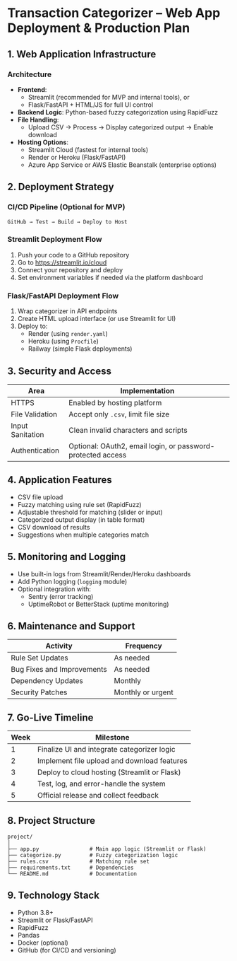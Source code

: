 # Transaction Categorizer – Web App Deployment & Production Plan

## 1. Web Application Infrastructure

### Architecture
- **Frontend**: 
  - Streamlit (recommended for MVP and internal tools), or 
  - Flask/FastAPI + HTML/JS for full UI control
- **Backend Logic**: Python-based fuzzy categorization using RapidFuzz
- **File Handling**: 
  - Upload CSV → Process → Display categorized output → Enable download
- **Hosting Options**:
  - Streamlit Cloud (fastest for internal tools)
  - Render or Heroku (Flask/FastAPI)
  - Azure App Service or AWS Elastic Beanstalk (enterprise options)

## 2. Deployment Strategy

### CI/CD Pipeline (Optional for MVP)
```
GitHub → Test → Build → Deploy to Host
```

### Streamlit Deployment Flow
1. Push your code to a GitHub repository
2. Go to https://streamlit.io/cloud
3. Connect your repository and deploy
4. Set environment variables if needed via the platform dashboard

### Flask/FastAPI Deployment Flow
1. Wrap categorizer in API endpoints
2. Create HTML upload interface (or use Streamlit for UI)
3. Deploy to:
   - Render (using `render.yaml`)
   - Heroku (using `Procfile`)
   - Railway (simple Flask deployments)

## 3. Security and Access

| Area             | Implementation                          |
|------------------|------------------------------------------|
| HTTPS            | Enabled by hosting platform              |
| File Validation  | Accept only `.csv`, limit file size      |
| Input Sanitation | Clean invalid characters and scripts     |
| Authentication   | Optional: OAuth2, email login, or password-protected access

## 4. Application Features

- CSV file upload
- Fuzzy matching using rule set (RapidFuzz)
- Adjustable threshold for matching (slider or input)
- Categorized output display (in table format)
- CSV download of results
- Suggestions when multiple categories match

## 5. Monitoring and Logging

- Use built-in logs from Streamlit/Render/Heroku dashboards
- Add Python logging (`logging` module)
- Optional integration with:
  - Sentry (error tracking)
  - UptimeRobot or BetterStack (uptime monitoring)

## 6. Maintenance and Support

| Activity                   | Frequency         |
|----------------------------|-------------------|
| Rule Set Updates           | As needed         |
| Bug Fixes and Improvements | As needed         |
| Dependency Updates         | Monthly           |
| Security Patches           | Monthly or urgent |

## 7. Go-Live Timeline

| Week | Milestone                                  |
|------|---------------------------------------------|
| 1    | Finalize UI and integrate categorizer logic |
| 2    | Implement file upload and download features |
| 3    | Deploy to cloud hosting (Streamlit or Flask)|
| 4    | Test, log, and error-handle the system      |
| 5    | Official release and collect feedback       |

## 8. Project Structure

```
project/
│
├── app.py                # Main app logic (Streamlit or Flask)
├── categorize.py         # Fuzzy categorization logic
├── rules.csv             # Matching rule set
├── requirements.txt      # Dependencies
└── README.md             # Documentation
```

## 9. Technology Stack

- Python 3.8+
- Streamlit or Flask/FastAPI
- RapidFuzz
- Pandas
- Docker (optional)
- GitHub (for CI/CD and versioning)